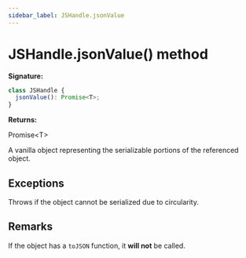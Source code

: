 ```yaml
---
sidebar_label: JSHandle.jsonValue
---
```


# JSHandle.jsonValue() method

**Signature:**

```typescript
class JSHandle {
  jsonValue(): Promise<T>;
}
```

**Returns:**

Promise&lt;T&gt;

A vanilla object representing the serializable portions of the referenced
object.

## Exceptions

Throws if the object cannot be serialized due to circularity.

## Remarks

If the object has a `toJSON` function, it **will not** be called.
